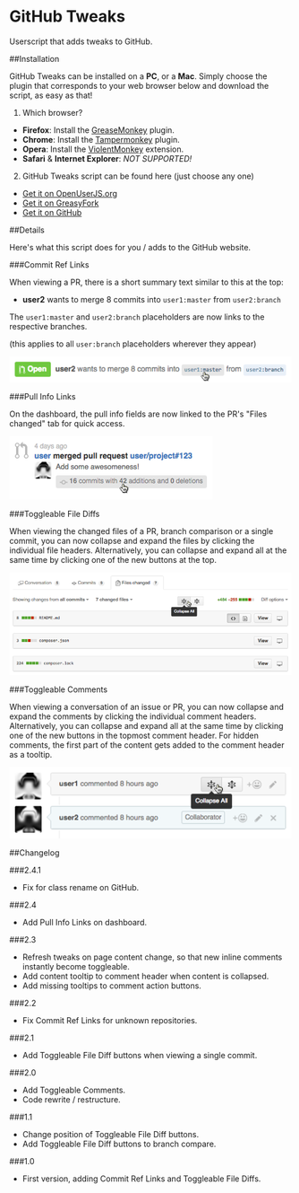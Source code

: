# GitHub Tweaks

Userscript that adds tweaks to GitHub.

##Installation

GitHub Tweaks can be installed on a **PC**, or a **Mac**.
Simply choose the plugin that corresponds to your web browser below and download the script, as easy as that!

1. Which browser?
  - **Firefox**: Install the [GreaseMonkey](https://addons.mozilla.org/en-US/firefox/addon/greasemonkey/) plugin.
  - **Chrome**: Install the [Tampermonkey](https://chrome.google.com/webstore/detail/tampermonkey/dhdgffkkebhmkfjojejmpbldmpobfkfo?hl=en) plugin.
  - **Opera**: Install the [ViolentMonkey](https://addons.opera.com/en/extensions/details/violent-monkey/) extension.
  - **Safari** & **Internet Explorer**: *NOT SUPPORTED!*

2. GitHub Tweaks script can be found here (just choose any one)
  - [Get it on OpenUserJS.org](https://openuserjs.org/install/noplanman/GitHub_Tweaks.user.js)
  - [Get it on GreasyFork](https://greasyfork.org/en/scripts/20340-github-tweaks/code/GitHub_Tweaks.user.js)
  - [Get it on GitHub](https://raw.githubusercontent.com/noplanman/GitHub-Tweaks/master/GitHub_Tweaks.user.js)

##Details

Here's what this script does for you / adds to the GitHub website.

###Commit Ref Links

When viewing a PR, there is a short summary text similar to this at the top:

- **user2** wants to merge 8 commits into `user1:master` from `user2:branch`

The `user1:master` and `user2:branch` placeholders are now links to the respective branches.

(this applies to all `user:branch` placeholders wherever they appear)

![Commit Ref Links](assets/CommitRefLinks.png)

###Pull Info Links

On the dashboard, the pull info fields are now linked to the PR's "Files changed" tab for quick access.

![Pull Info Links](assets/PullInfoLinks.png)

###Toggleable File Diffs

When viewing the changed files of a PR, branch comparison or a single commit, you can now collapse and expand the files by clicking the individual file headers.
Alternatively, you can collapse and expand all at the same time by clicking one of the new buttons at the top.

![Toggleable File Diffs](assets/ToggleableFileDiffs.png)

###Toggleable Comments

When viewing a conversation of an issue or PR, you can now collapse and expand the comments by clicking the individual comment headers.
Alternatively, you can collapse and expand all at the same time by clicking one of the new buttons in the topmost comment header.
For hidden comments, the first part of the content gets added to the comment header as a tooltip.

![Toggleable Comments](assets/ToggleableComments.png)

##Changelog

###2.4.1

- Fix for class rename on GitHub.

###2.4

- Add Pull Info Links on dashboard.

###2.3

- Refresh tweaks on page content change, so that new inline comments instantly become toggleable.
- Add content tooltip to comment header when content is collapsed.
- Add missing tooltips to comment action buttons.

###2.2

- Fix Commit Ref Links for unknown repositories.

###2.1

- Add Toggleable File Diff buttons when viewing a single commit.

###2.0

- Add Toggleable Comments.
- Code rewrite / restructure.

###1.1

- Change position of Toggleable File Diff buttons.
- Add Toggleable File Diff buttons to branch compare.

###1.0

- First version, adding Commit Ref Links and Toggleable File Diffs.
